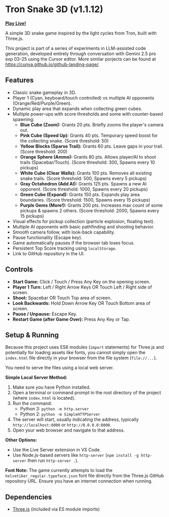 # Tron Snake 3D (v1.1.12)

**[Play Live!](https://cunya.github.io/TronSnake-Cursor-Gemini-2.5-Exp/)**

A simple 3D snake game inspired by the light cycles from Tron, built with Three.js.

This project is part of a series of experiments in LLM-assisted code generation, developed entirely through conversation with Gemini 2.5 pro exp 03-25 using the Cursor editor.
More similar porjects can be found at https://cunya.github.io/github-landing-page/.

## Features

*   Classic snake gameplay in 3D.
*   Player 1 (Cyan, keyboard/touch controlled) vs multiple AI opponents (Orange/Red/Purple/Green).
*   Dynamic play area that expands when collecting green cubes.
*   Multiple power-ups with score thresholds and some with counter-based spawning:
    *   **Blue Cube (Zoom):** Grants 20 pts. Briefly zooms the player's camera out.
    *   **Pink Cube (Speed Up):** Grants 40 pts. Temporary speed boost for the collecting snake. (Score threshold: 50)
    *   **Yellow Blocks (Sparse Trail):** Grants 60 pts. Leave gaps in your trail. (Score threshold: 200)
    *   **Orange Sphere (Ammo):** Grants 80 pts. Allows player/AI to shoot trails (Spacebar/Touch). (Score threshold: 300, Spawns every 10 pickups)
    *   **White Cube (Clear Walls):** Grants 100 pts. Removes all existing snake trails. (Score threshold: 500, Spawns every 5 pickups)
    *   **Gray Octahedron (Add AI):** Grants 125 pts. Spawns a new AI opponent. (Score threshold: 1000, Spawns every 20 pickups)
    *   **Green Cube (Expand):** Grants 150 pts. Expands play area boundaries. (Score threshold: 1500, Spawns every 15 pickups)
    *   **Purple Gems (More!):** Grants 200 pts. Increases max count of some pickups & spawns 2 others. (Score threshold: 2000, Spawns every 15 pickups)
*   Visual effects for pickup collection (particle explosion, floating text).
*   Multiple AI opponents with basic pathfinding and shooting behavior.
*   Smooth camera follow, with look-back capability.
*   Pause functionality (Escape key).
*   Game automatically pauses if the browser tab loses focus.
*   Persistent Top Score tracking using `localStorage`.
*   Link to GitHub repository in the UI.

## Controls

*   **Start Game:** Click / Touch / Press Any Key on the opening screen.
*   **Player 1 Turn:** Left / Right Arrow Keys OR Touch Left / Right side of screen.
*   **Shoot:** Spacebar OR Touch Top area of screen.
*   **Look Backwards:** Hold Down Arrow Key OR Touch Bottom area of screen.
*   **Pause / Unpause:** Escape Key.
*   **Restart Game (after Game Over):** Press Any Key or Tap.

## Setup & Running

Because this project uses ES6 modules (`import` statements) for Three.js and potentially for loading assets like fonts, you cannot simply open the `index.html` file directly in your browser from the file system (`file://...`).

You need to serve the files using a local web server.

**Simple Local Server Method:**

1.  Make sure you have Python installed.
2.  Open a terminal or command prompt in the root directory of the project (where `index.html` is located).
3.  Run the command:
    *   Python 3: `python -m http.server`
    *   Python 2: `python -m SimpleHTTPServer`
4.  The server will start, usually indicating the address, typically `http://localhost:8000` or `http://0.0.0.0:8000`.
5.  Open your web browser and navigate to that address.

**Other Options:**

*   Use the Live Server extension in VS Code.
*   Use Node.js-based servers like `http-server` (`npm install -g http-server` then run `http-server .`).

**Font Note:**
The game currently attempts to load the `helvetiker_regular.typeface.json` font file directly from the Three.js GitHub repository URL. Ensure you have an internet connection when running.

## Dependencies

*   [Three.js](https://threejs.org/) (included via ES module imports) 
